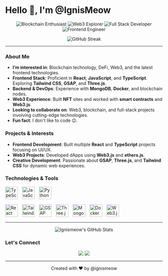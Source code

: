 <h1 align="start">Hello 👋, I'm @IgnisMeow</h1>


<p align="center">
  <img src="https://img.shields.io/badge/-Blockchain%20Enthusiast-blueviolet?style=for-the-badge" alt="Blockchain Enthusiast"/>
  <img src="https://img.shields.io/badge/-Web3%20Explorer-orange?style=for-the-badge" alt="Web3 Explorer"/>
  <img src="https://img.shields.io/badge/-Full%20Stack%20Developer-green?style=for-the-badge" alt="Full Stack Developer"/>
  <img src="https://img.shields.io/badge/-Frontend%20Engineer-ff69b4?style=for-the-badge" alt="Frontend Engineer"/>
</p>

<p align="center">
  <img src="https://github-readme-streak-stats.herokuapp.com/?user=ignismeow&theme=radical" alt="GitHub Streak"/>
</p>

---

### About Me
-  **I’m interested in**: Blockchain technology, DeFi, Web3, and the latest frontend technologies.
-  **Frontend Stack**: Proficient in **React**, **JavaScript**, and **TypeScript**. Exploring **Tailwind CSS**, **GSAP**, and **Three.js**.
-  **Backend & DevOps**: Experience with **MongoDB**, **Docker**, and blockchain nodes.
-  **Web3 Experience**: Built **NFT** sites and worked with **smart contracts** and **Web3.js**.
-  **Looking to collaborate on**: Web3, blockchain, and full-stack projects involving cutting-edge technologies.
-  **Fun fact**: I don't like to code 😉.



### Projects & Interests
- **Frontend Development**: Built multiple **React** and **TypeScript** projects focusing on UI/UX.
- **Web3 Projects**: Developed dApps using **Web3.js** and **ethers.js**.
- **Creative Development**: Passionate about **GSAP**, **Three.js**, and **Tailwind CSS** for dynamic web experiences.


### Technologies & Tools
<p align="start">
  <img src="https://cdn.jsdelivr.net/gh/devicons/devicon/icons/typescript/typescript-original.svg" alt="TypeScript" width="40" height="40" style="margin-right: 10px;"/>
  <img src="https://cdn.jsdelivr.net/gh/devicons/devicon/icons/javascript/javascript-original.svg" alt="JavaScript" width="40" height="40" style="margin-right: 10px;"/>
  <img src="https://cdn.jsdelivr.net/gh/devicons/devicon/icons/python/python-original.svg" alt="Python" width="40" height="40" style="margin-right: 10px;"/>
</p>

<p align="start">
  <img src="https://cdn.jsdelivr.net/gh/devicons/devicon/icons/react/react-original.svg" alt="React" width="40" height="40" style="margin-right: 10px;"/>
  <img src="https://img.icons8.com/color/48/000000/tailwindcss.png" alt="Tailwind CSS" width="40" height="40" style="margin-right: 10px;"/>
  <img src="https://cdn.worldvectorlogo.com/logos/gsap-greensock.svg" alt="GSAP" width="40" height="40" style="margin-right: 10px;"/>
  <img src="https://cdn.jsdelivr.net/gh/devicons/devicon/icons/threejs/threejs-original-wordmark.svg" alt="Three.js" width="40" height="40" style="background-color: white; margin-right: 10px;"/>
  <img src="https://cdn.jsdelivr.net/gh/devicons/devicon/icons/mongodb/mongodb-original.svg" alt="MongoDB" width="40" height="40" style="margin-right: 10px;"/>
  <img src="https://cdn.jsdelivr.net/gh/devicons/devicon/icons/docker/docker-original.svg" alt="Docker" width="40" height="40" style="margin-right: 10px;"/>
  <img src="https://cryptologos.cc/logos/ethereum-eth-logo.svg?v=024" alt="Web3.js" width="40" height="40" style="margin-right: 10px;"/>
</p>

---

<p align="center">
  <img src="https://github-readme-stats.vercel.app/api?username=ignismeow&show_icons=true&theme=radical" alt="Ignismeow's GitHub Stats"/>
</p>

### Let's Connect
<p align="center">
  <a href="https://x.com/IgnisMeow"><img src="https://img.shields.io/badge/X-@IgnisMeow-blue?style=for-the-badge&logo=x"/></a>
  <a href="mailto:ignismeowofficial@gmail.com"><img src="https://img.shields.io/badge/ignismeowofficial@gmail.com-red?style=for-the-badge&logo=gmail"/></a>
</p>

---

<p align="center">Created with ❤️ by @ignismeow</p>
